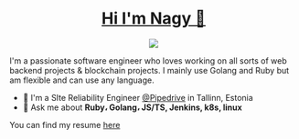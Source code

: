 
<h1 align="center"><a href="https://www.muhnagy.com">Hi I'm Nagy 👋</a></h1>

<p align="center">
    <a href="https://www.linkedin.com/in/muhnagy/"><img src="https://img.shields.io/badge/linkedin-%230177B5?style=flat&logo=linkedin&logoColor=white"/></a>
  </p>
  

I'm a passionate software engineer who loves working on all sorts of  web backend projects & blockchain projects.
I mainly use Golang and Ruby but am flexible and can use any language.

- 🔭 I'm a SIte Reliability Engineer [@Pipedrive](https://pipedrive.com/) in Tallinn, Estonia
- 💬 Ask me about **Ruby، Golang، JS/TS, Jenkins, k8s, linux**

You can find my resume <a href="https://muhnagy.com/resume.pdf">here</a>
